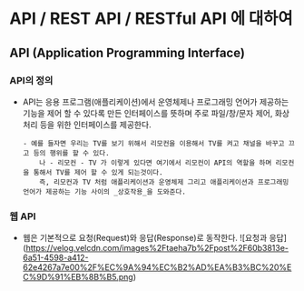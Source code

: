 # API / REST API / RESTful API 에 대하여

## API (Application Programming Interface)

 ### API의 정의

  + API는 응용 프로그램(애플리케이션)에서 운영체제나 프로그래밍 언어가 제공하는 기능을 
    제어 할 수 있다록 만든 인터페이스를 뜻하며
    주로 파일/창/문자 제어, 화상 처리 등을 위한 인터페이스를 제공한다. 

        - 예를 들자면 우리는 TV를 보기 위해서 리모컨을 이용해서 TV를 켜고 채널을 바꾸고 끄고 등의 행위를 할 수 있다.
            나 - 리모컨 - TV 가 이렇게 있다면 여기에서 리모컨이 API의 역할을 하며 리모컨을 통해서 TV를 제어 할 수 있게 되는것이다.
            즉, 리모컨과 TV 처럼 애플리케이션과 운영체제 그리고 애플리케이션과 프로그래밍 언어가 제공하는 기능 사이의 _상호작용_을 도와준다.

### 웹 API

  + 웹은 기본적으로 요청(Request)와 응답(Response)로 동작한다.
    ![요청과 응답] (https://velog.velcdn.com/images%2Ftaeha7b%2Fpost%2F60b3813e-6a51-4598-a412-62e4267a7e00%2F%EC%9A%94%EC%B2%AD%EA%B3%BC%20%EC%9D%91%EB%8B%B5.png)
